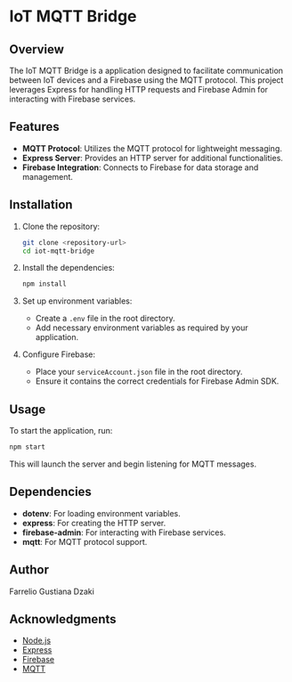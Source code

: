 # IoT MQTT Bridge

## Overview

The IoT MQTT Bridge is a application designed to facilitate communication between IoT devices and a Firebase using the MQTT protocol. This project leverages Express for handling HTTP requests and Firebase Admin for interacting with Firebase services.

## Features

- **MQTT Protocol**: Utilizes the MQTT protocol for lightweight messaging.
- **Express Server**: Provides an HTTP server for additional functionalities.
- **Firebase Integration**: Connects to Firebase for data storage and management.

## Installation

1. Clone the repository:
   ```bash
   git clone <repository-url>
   cd iot-mqtt-bridge

2. Install the dependencies:
   ```bash
   npm install
   ```

3. Set up environment variables:
   - Create a `.env` file in the root directory.
   - Add necessary environment variables as required by your application.

4. Configure Firebase:
   - Place your `serviceAccount.json` file in the root directory.
   - Ensure it contains the correct credentials for Firebase Admin SDK.

## Usage

To start the application, run:

```bash
npm start
```

This will launch the server and begin listening for MQTT messages.

## Dependencies

- **dotenv**: For loading environment variables.
- **express**: For creating the HTTP server.
- **firebase-admin**: For interacting with Firebase services.
- **mqtt**: For MQTT protocol support.

## Author

Farrelio Gustiana Dzaki

## Acknowledgments

- [Node.js](https://nodejs.org/)
- [Express](https://expressjs.com/)
- [Firebase](https://firebase.google.com/)
- [MQTT](https://mqtt.org/)
